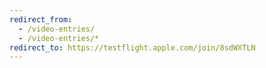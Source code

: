 ```yaml
---
redirect_from:
  - /video-entries/
  - /video-entries/*
redirect_to: https://testflight.apple.com/join/8sdWXTLN
---
```

